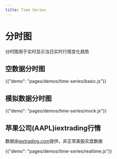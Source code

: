 ```yaml
---
title: Time Series
---
```


# 分时图

分时图用于实时显示当日实时行情变化趋势

## 空数据分时图

{{"demo": "pages/demos/time-series/basic.js"}}

## 模拟数据分时图

{{"demo": "pages/demos/time-series/mock.js"}}


## 苹果公司(AAPL)iextrading行情

数据由[iextrading.com](https://iextrading.com)提供，非正常美股实盘数据

{{"demo": "pages/demos/time-series/realtime.js"}}
